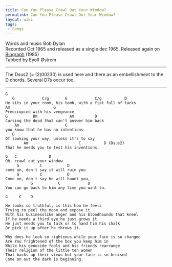 ```yaml
---
title: Can You Please Crawl Out Your Window?
permalink: Can You Please Crawl Out Your Window?
layout: wiki
tags:
 - Songs
---
```


Words and music Bob Dylan  
Recorded Oct 1965 and released as a single dec 1965. Released again on
[Biograph](Biograph "wikilink") (1985)  
Tabbed by Eyolf Østrem

* * * * *

The Dsus2 (= (2)00230) is used here and there as an embellishment to the
D chords. Several D7s occur too.

* * * * *

    G
       G            C/g       G            C/g          D
    He sits in your room, his tomb, with a fist full of tacks
    Am                   G
    Preoccupied with his vengeance
    G           Bm              Am         D
    Cursing the dead that can't answer him back
        Am                    C
    you know that he has no intentions
       D
    Of looking your way, unless it's to say
            Am                      C          D (Dsus2)
    That he needs you to test his inventions.

    G   C              D
    Oh, crawl out your window
         G         C           D
    come on, don't say it will ruin you
         G         C           D
    Come on, don't say he will haunt you,
               G           C            D
    You can go back to him any time you want to.

    G     C    D

    He looks so truthful, is this how he feels
    Trying to peel the moon and expose it
    With his businesslike anger and his bloodhounds that kneel
    If he needs a third eye he just grows it
    He just needs you to talk or to hand him his chalk
    Or pick it up after he throws it.

    Why does he look so righteous while your face is so changed
    Are You frightened of the box you keep him in
    While his genocide fools and his friends rearrange
    Their religion of the little ten women
    That backs up their views but your face is so bruised
    Come on out the dark is beginning.
